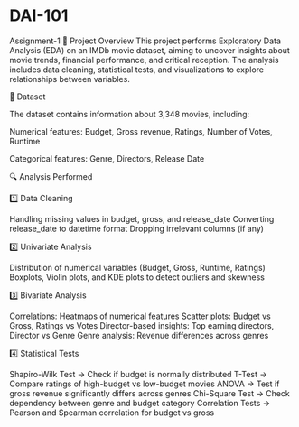 # DAI-101
Assignment-1
📌 Project Overview
This project performs Exploratory Data Analysis (EDA) on an IMDb movie dataset, aiming to uncover insights about movie trends, financial performance, and critical reception. The analysis includes data cleaning, statistical tests, and visualizations to explore relationships between variables.

📂 Dataset

The dataset contains information about 3,348 movies, including:

Numerical features: Budget, Gross revenue, Ratings, Number of Votes, Runtime

Categorical features: Genre, Directors, Release Date

🔍 Analysis Performed

1️⃣ Data Cleaning

Handling missing values in budget, gross, and release_date
Converting release_date to datetime format
Dropping irrelevant columns (if any)

2️⃣ Univariate Analysis

Distribution of numerical variables (Budget, Gross, Runtime, Ratings)
Boxplots, Violin plots, and KDE plots to detect outliers and skewness

3️⃣ Bivariate Analysis

Correlations: Heatmaps of numerical features
Scatter plots: Budget vs Gross, Ratings vs Votes
Director-based insights: Top earning directors, Director vs Genre
Genre analysis: Revenue differences across genres

4️⃣ Statistical Tests

Shapiro-Wilk Test → Check if budget is normally distributed
T-Test → Compare ratings of high-budget vs low-budget movies
ANOVA → Test if gross revenue significantly differs across genres
Chi-Square Test → Check dependency between genre and budget category
Correlation Tests → Pearson and Spearman correlation for budget vs gross
